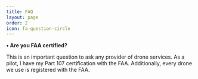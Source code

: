 ```yaml
---
title: FAQ
layout: page
order: 2
icon: fa-question-circle
---
```


**• Are you FAA certified?**

This is an important question to ask any provider of drone services. As a pilot, I have my Part 107 certification with the FAA. Additionally, every drone we use is registered with the FAA.

